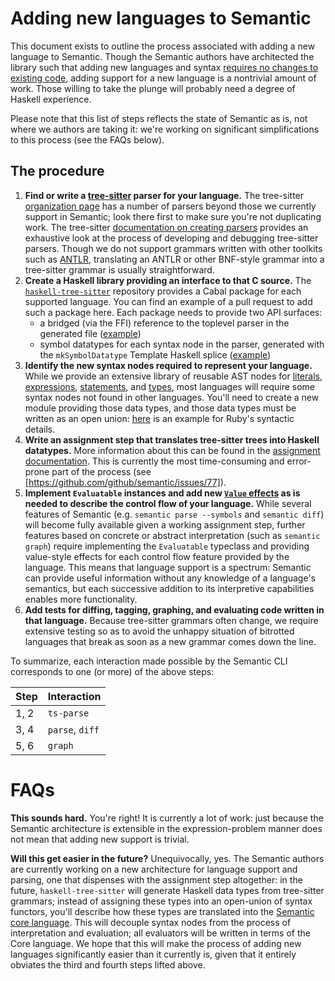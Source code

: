 # Adding new languages to Semantic

This document exists to outline the process associated with adding a new language to Semantic. Though the Semantic authors have architected the library such that adding new languages and syntax [requires no changes to existing code](https://en.wikipedia.org/wiki/Expression_problem), adding support for a new language is a nontrivial amount of work. Those willing to take the plunge will probably need a degree of Haskell experience.

Please note that this list of steps reflects the state of Semantic as is, not where we authors are taking it: we're working on significant simplifications to this process (see the FAQs below).

## The procedure

1. **Find or write a [tree-sitter](https://tree-sitter.github.io) parser for your language.** The tree-sitter [organization page](https://github.com/tree-sitter) has a number of parsers beyond those we currently support in Semantic; look there first to make sure you're not duplicating work. The tree-sitter [documentation on creating parsers](http://tree-sitter.github.io/tree-sitter/creating-parsers) provides an exhaustive look at the process of developing and debugging tree-sitter parsers. Though we do not support grammars written with other toolkits such as [ANTLR](https://www.antlr.org), translating an ANTLR or other BNF-style grammar into a tree-sitter grammar is usually straightforward.
2. **Create a Haskell library providing an interface to that C source.** The [`haskell-tree-sitter`](https://github.com/tree-sitter/haskell-tree-sitter/tree/master/languages) repository provides a Cabal package for each supported language. You can find an example of a pull request to add such a package here. Each package needs to provide two API surfaces:
   * a bridged (via the FFI) reference to the toplevel parser in the generated file ([example](https://github.com/tree-sitter/haskell-tree-sitter/blob/master/languages/json/internal/TreeSitter/JSON/Internal.hs))
   * symbol datatypes for each syntax node in the parser, generated with the `mkSymbolDatatype` Template Haskell splice ([example](https://github.com/tree-sitter/haskell-tree-sitter/blob/master/languages/json/TreeSitter/JSON.hs))
3. **Identify the new syntax nodes required to represent your language.** While we provide an extensive library of reusable AST nodes for [literals](https://github.com/github/semantic/blob/master/src/Data/Syntax/Literal.hs), [expressions](https://github.com/github/semantic/blob/master/src/Data/Syntax/Expression.hs), [statements](https://github.com/github/semantic/blob/master/src/Data/Syntax/Statement.hs), and [types](https://github.com/github/semantic/blob/master/src/Data/Syntax/Type.hs), most languages will require some syntax nodes not found in other languages. You'll need to create a new module providing those data types, and those data types must be written as an open union: [here](https://github.com/github/semantic/commits/master/src/Language/Ruby/Syntax.hs?author=charliesome) is an example for Ruby's syntactic details.
4. **Write an assignment step that translates tree-sitter trees into Haskell datatypes.** More information about this can be found in the [assignment documentation](assignment.md). This is currently the most time-consuming and error-prone part of the process (see [https://github.com/github/semantic/issues/77]).
5. **Implement `Evaluatable` instances and add new [`Value` effects](https://github.com/github/semantic/blob/master/src/Control/Abstract/Value.hs) as is needed to describe the control flow of your language.** While several features of Semantic (e.g. `semantic parse --symbols` and `semantic diff`) will become fully available given a working assignment step, further features based on concrete or abstract interpretation (such as `semantic graph`) require implementing the `Evaluatable` typeclass and providing value-style effects for each control flow feature provided by the language. This means that language support is a spectrum: Semantic can provide useful information without any knowledge of a language's semantics, but each successive addition to its interpretive capabilities enables more functionality.
6. **Add tests for diffing, tagging, graphing, and evaluating code written in that language.** Because tree-sitter grammars often change, we require extensive testing so as to avoid the unhappy situation of bitrotted languages that break as soon as a new grammar comes down the line.

To summarize, each interaction made possible by the Semantic CLI corresponds to one (or more) of the above steps:

| Step | Interaction     |
|------|-----------------|
| 1, 2 | `ts-parse`      |
| 3, 4 | `parse`, `diff` |
| 5, 6 | `graph`         |


# FAQs

**This sounds hard.** You're right! It is currently a lot of work: just because the Semantic architecture is extensible in the expression-problem manner does not mean that adding new support is trivial.

**Will this get easier in the future?** Unequivocally, yes. The Semantic authors are currently working on a new architecture for language support and parsing, one that dispenses with the assignment step altogether: in the future, `haskell-tree-sitter` will generate Haskell data types from tree-sitter grammars; instead of assigning these types into an open-union of syntax functors, you'll describe how these types are translated into the [Semantic core language](https://github.com/github/semantic/blob/master/semantic-core/src/Data/Core.hs). This will decouple syntax nodes from the process of interpretation and evaluation; all evaluators will be written in terms of the Core language. We hope that this will make the process of adding new languages significantly easier than it currently is, given that it entirely obviates the third and fourth steps lifted above.
